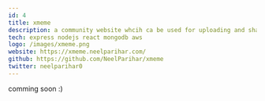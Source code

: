 ```yaml
---
id: 4
title: xmeme
description: a community website whcih ca be used for uploading and sharing memes with fellow xmemers
tech: express nodejs react mongodb aws
logo: /images/xmeme.png
website: https://xmeme.neelparihar.com/
github: https://github.com/NeelParihar/xmeme
twitter: neelparihar0
---
```


comming soon :)

